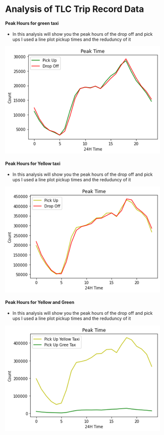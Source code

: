 # Analysis of TLC Trip Record Data

#### Peak Hours for green taxi
* In this analysis will show you the peak hours of the drop off and pick ups I used a line plot pickup times and the reduduncy of it 
<img src="/Imgs/peakHours.png" width=500>

#### Peak Hours for Yellow taxi
* In this analysis will show you the peak hours of the drop off and pick ups I used a line plot pickup times and the reduduncy of it 
<img src="/Imgs/peakHoursYellow.png" width=500>


#### Peak Hours for Yellow and Green
* In this analysis will show you the peak hours of the drop off and pick ups I used a line plot pickup times and the reduduncy of it 
<img src="/Imgs/peakHoursYellowGreen.png" width=500>


